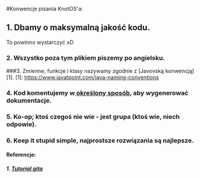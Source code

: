 #Konwencje pisania KnotOS'a:
## 1. Dbamy o maksymalną jakość kodu. 
To powinno wystarczyć xD
### 2. Wszystko poza tym plikiem piszemy po angielsku.
###3. Zmienne, funkcje i klasy nazywamy zgodnie z [Javovską konwencją][1].
[1]: https://www.javatpoint.com/java-naming-conventions
### 4. Kod komentujemy w[ określony sposób,][2] aby wygenerować dokumentacje.
[2]: https://www.tutorialspoint.com/java/java_documentation.htm " określony sposób,"
### 5. Ko-op; ktoś czegoś nie wie - jest grupa (ktoś wie, niech odpowie).
### 6. Keep it stupid simple, najprostsze rozwiązania są najlepsze.
#### Referencje:
##### 1. [Tutorial gita][3]


[3]: https://www.youtube.com/watch?v=SWYqp7iY_Tc